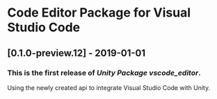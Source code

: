 # Code Editor Package for Visual Studio Code

## [0.1.0-preview.12] - 2019-01-01

### This is the first release of *Unity Package vscode_editor*.

Using the newly created api to integrate Visual Studio Code with Unity.
